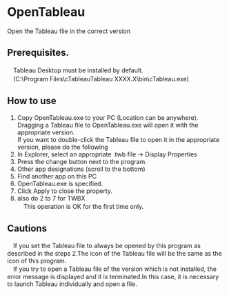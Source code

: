 # OpenTableau
  Open the Tableau file in the correct version
 
## Prerequisites.
　Tableau Desktop must be installed by default.  
　(C:\\Program Files\cTableauTableau XXXX.X\bin\cTableau.exe)  

## How to use
  1. Copy OpenTableau.exe to your PC (Location can be anywhere).  
      Dragging a Tableau file to OpenTableau.exe will open it with the appropriate version.  
      If you want to double-click the Tableau file to open it in the appropriate version, please do the following  
  2. In Explorer, select an appropriate .twb file → Display Properties  
  3. Press the change button next to the program.  
  4. Other app designations (scroll to the bottom)  
  5. Find another app on this PC  
  6. OpenTableau.exe is specified.  
  7. Click Apply to close the property.  
  8. also do 2 to 7 for TWBX  
　This operation is OK for the first time only.  

## Cautions
　If you set the Tableau file to always be opened by this program as described in the steps 2.The icon of the Tableau file will be the same as the icon of this program.  
　If you try to open a Tableau file of the version which is not installed, the error message is displayed and it is terminated.In this case, it is necessary to launch Tableau individually and open a file.  
